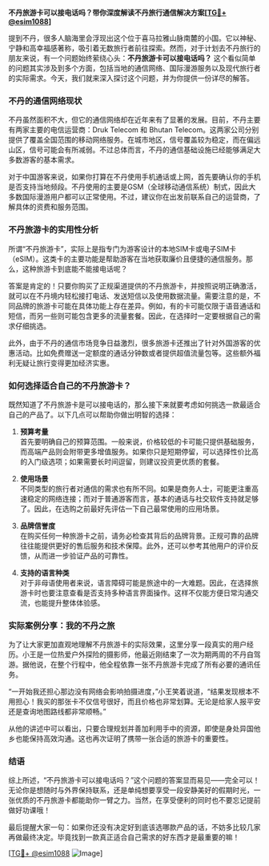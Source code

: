 **不丹旅游卡可以接电话吗？带你深度解读不丹旅行通信解决方案[[TG💪+ @esim1088](https://t.me/s/esim1088)]**

提到不丹，很多人脑海里会浮现出这个位于喜马拉雅山脉南麓的小国。它以神秘、宁静和高幸福感著称，吸引着无数旅行者前往探索。然而，对于计划去不丹旅行的朋友来说，有一个问题始终萦绕心头：**不丹旅游卡可以接电话吗？** 这个看似简单的问题其实涉及到多个方面，包括当地的通信网络、国际漫游服务以及现代旅行者的实际需求。今天，我们就来深入探讨这个问题，并为你提供一份详尽的解答。

### 不丹的通信网络现状

不丹虽然面积不大，但它的通信网络却在近年来有了显著的发展。目前，不丹主要有两家主要的电信运营商：Druk Telecom 和 Bhutan Telecom。这两家公司分别提供了覆盖全国范围的移动网络服务。在城市地区，信号覆盖较为稳定，而在偏远山区，信号可能会有所减弱。不过总体而言，不丹的通信基础设施已经能够满足大多数游客的基本需求。

对于中国游客来说，如果你打算在不丹使用手机通话或上网，首先要确认你的手机是否支持当地频段。不丹使用的主要是GSM（全球移动通信系统）制式，因此大多数国际漫游用户都可以正常使用。不过，建议你在出发前联系自己的运营商，了解具体的资费和服务范围。

### 不丹旅游卡的实用性分析

所谓“不丹旅游卡”，实际上是指专门为游客设计的本地SIM卡或电子SIM卡（eSIM）。这类卡的主要功能是帮助游客在当地获取廉价且便捷的通信服务。那么，这种旅游卡到底能不能接电话呢？

答案是肯定的！只要你购买了正规渠道提供的不丹旅游卡，并按照说明正确激活，就可以在不丹境内轻松接打电话、发送短信以及使用数据流量。需要注意的是，不同品牌的旅游卡可能在具体功能上存在差异。例如，有的卡可能仅限于语音通话和短信，而另一些则可能包含更多的流量套餐。因此，在选择时一定要根据自己的需求仔细挑选。

此外，由于不丹的通信市场竞争日益激烈，很多旅游卡还推出了针对外国游客的优惠活动。比如免费赠送一定额度的通话分钟数或者提供超值流量包等。这些额外福利无疑让旅行变得更加经济实惠。

### 如何选择适合自己的不丹旅游卡？

既然知道了不丹旅游卡是可以接电话的，那么接下来就要考虑如何挑选一款最适合自己的产品了。以下几点可以帮助你做出明智的选择：

1. **预算考量**  
   首先要明确自己的预算范围。一般来说，价格较低的卡可能只提供基础服务，而高端产品则会附带更多增值服务。如果你只是短期停留，可以选择性价比高的入门级选项；如果需要长时间逗留，则建议投资更优质的套餐。

2. **使用场景**  
   不同类型的旅行者对通信的需求也有所不同。如果是商务人士，可能更注重高速稳定的网络连接；而对于普通游客而言，基本的通话与社交软件支持就足够了。因此，在选购之前最好先评估一下自己最常使用的应用场景。

3. **品牌信誉度**  
   在购买任何一种旅游卡之前，请务必检查其背后的品牌背景。正规可靠的品牌往往能提供更好的售后服务和技术保障。此外，还可以参考其他用户的评价反馈，从而进一步验证产品的可靠性。

4. **支持的语言种类**  
   对于非母语使用者来说，语言障碍可能是旅途中的一大难题。因此，在选择旅游卡时也要注意查看是否支持多种语言界面操作。这样不仅能方便日常沟通交流，也能提升整体体验感。

### 实际案例分享：我的不丹之旅

为了让大家更加直观地理解不丹旅游卡的实际效果，这里分享一段真实的用户经历。小王是一位热爱户外探险的摄影师，他最近刚结束了一次为期两周的不丹自驾游。据他说，在整个行程中，他全程依靠一张不丹旅游卡完成了所有必要的通讯任务。

“一开始我还担心那边没有网络会影响拍摄进度，”小王笑着说道，“结果发现根本不用担心！我买的那张卡不仅信号很好，而且价格也非常划算。无论是给家人报平安还是查询地图路线都非常顺畅。”

从他的讲述中可以看出，只要合理规划并善加利用手中的资源，即使是身处异国他乡也能保持高效沟通。这也再次证明了携带一张合适的旅游卡的重要性。

### 结语

综上所述，“不丹旅游卡可以接电话吗？”这个问题的答案显而易见——完全可以！无论你是想随时与外界保持联系，还是单纯想要享受一段安静美好的假期时光，一张优质的不丹旅游卡都能助你一臂之力。当然，在享受便利的同时也不要忘记提前做好功课哦！

最后提醒大家一句：如果你还没有决定好到底该选哪款产品的话，不妨多比较几家再做最终决定。毕竟找到一款真正适合自己需求的好东西才是最重要的嘛！

[[TG💪+ @esim1088](https://t.me/s/esim1088) ![Image](https://i.postimg.cc/4NQfJmqS/Snipaste-2025-05-13-00-14-12.png)]